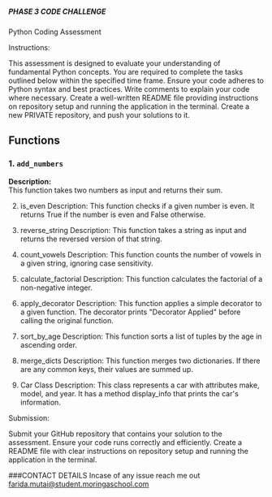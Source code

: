 ##### PHASE 3 CODE CHALLENGE
Python Coding Assessment

Instructions:

This assessment is designed to evaluate your understanding of fundamental Python concepts.
You are required to complete the tasks outlined below within the specified time frame.
Ensure your code adheres to Python syntax and best practices.
Write comments to explain your code where necessary.
Create a well-written README file providing instructions on repository setup and running the application in the terminal.
Create a new PRIVATE repository, and push your solutions to it.


## Functions

### 1. `add_numbers`
**Description:**  
This function takes two numbers as input and returns their sum.

2. is_even
Description:
This function checks if a given number is even. It returns True if the number is even and False otherwise.

4. reverse_string
Description:
This function takes a string as input and returns the reversed version of that string.

4. count_vowels
Description:
This function counts the number of vowels in a given string, ignoring case sensitivity.

5. calculate_factorial
Description:
This function calculates the factorial of a non-negative integer.

6. apply_decorator
Description:
This function applies a simple decorator to a given function. The decorator prints "Decorator Applied" before calling the original function.

7. sort_by_age
Description:
This function sorts a list of tuples by the age in ascending order.

8. merge_dicts
Description:
This function merges two dictionaries. If there are any common keys, their values are summed up.


9. Car Class
Description:
This class represents a car with attributes make, model, and year. It has a method display_info that prints the car's information.

Submission:

Submit your GitHub repository that contains your solution to the assessment.
Ensure your code runs correctly and efficiently.
Create a README file with clear instructions on repository setup and running the application in the terminal.

###CONTACT DETAILS
Incase of any issue reach me out farida.mutai@student.moringaschool.com








